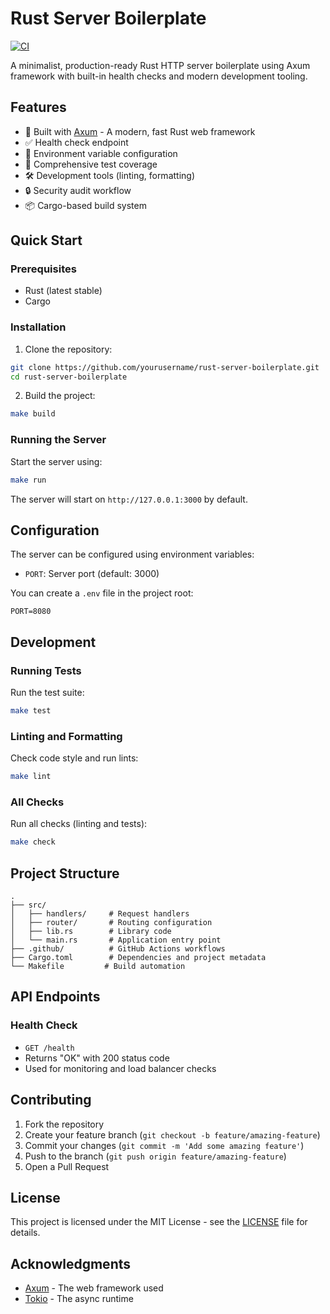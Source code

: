 # Rust Server Boilerplate

[![CI](https://github.com/mvaude/rust-server-boilerplate/actions/workflows/ci.yml/badge.svg)](https://github.com/mvaude/rust-server-boilerplate/actions/workflows/ci.yml)

A minimalist, production-ready Rust HTTP server boilerplate using Axum framework with built-in health checks and modern development tooling.

## Features

- 🚀 Built with [Axum](https://github.com/tokio-rs/axum) - A modern, fast Rust web framework
- ✅ Health check endpoint
- 🔧 Environment variable configuration
- 📝 Comprehensive test coverage
- 🛠️ Development tools (linting, formatting)
- 🔒 Security audit workflow
- 📦 Cargo-based build system

## Quick Start

### Prerequisites

- Rust (latest stable)
- Cargo

### Installation

1. Clone the repository:
```bash
git clone https://github.com/yourusername/rust-server-boilerplate.git
cd rust-server-boilerplate
```

2. Build the project:
```bash
make build
```

### Running the Server

Start the server using:
```bash
make run
```

The server will start on `http://127.0.0.1:3000` by default.

## Configuration

The server can be configured using environment variables:

- `PORT`: Server port (default: 3000)

You can create a `.env` file in the project root:
```env
PORT=8080
```

## Development

### Running Tests

Run the test suite:
```bash
make test
```

### Linting and Formatting

Check code style and run lints:
```bash
make lint
```

### All Checks

Run all checks (linting and tests):
```bash
make check
```

## Project Structure

```
.
├── src/
│   ├── handlers/     # Request handlers
│   ├── router/       # Routing configuration
│   ├── lib.rs        # Library code
│   └── main.rs       # Application entry point
├── .github/          # GitHub Actions workflows
├── Cargo.toml        # Dependencies and project metadata
└── Makefile         # Build automation
```

## API Endpoints

### Health Check
- `GET /health`
- Returns "OK" with 200 status code
- Used for monitoring and load balancer checks

## Contributing

1. Fork the repository
2. Create your feature branch (`git checkout -b feature/amazing-feature`)
3. Commit your changes (`git commit -m 'Add some amazing feature'`)
4. Push to the branch (`git push origin feature/amazing-feature`)
5. Open a Pull Request

## License

This project is licensed under the MIT License - see the [LICENSE](LICENSE) file for details.

## Acknowledgments

- [Axum](https://github.com/tokio-rs/axum) - The web framework used
- [Tokio](https://tokio.rs/) - The async runtime
